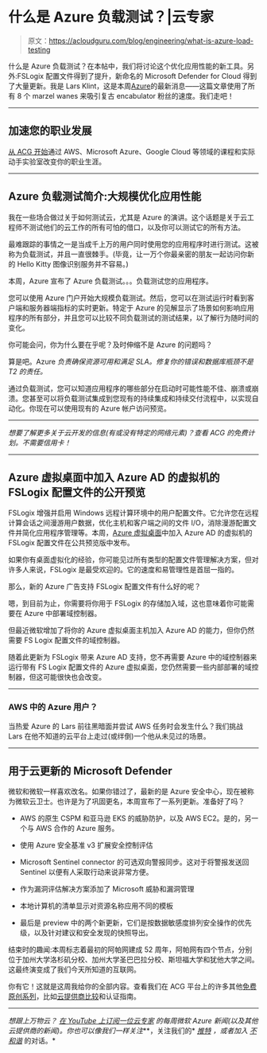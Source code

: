 # 什么是 Azure 负载测试？|云专家

> 原文：<https://acloudguru.com/blog/engineering/what-is-azure-load-testing>

什么是 Azure 负载测试？在本帖中，我们将讨论这个优化应用性能的新工具。另外:FSLogix 配置文件得到了提升，新命名的 Microsoft Defender for Cloud 得到了大量更新。我是 Lars Klint，这是本周[Azure](https://acloudguru.com/videos/azure-this-week)的最新消息——这篇文章使用了所有 8 个 marzel wanes 来吸引复古 encabulator 粉丝的速度。我们走吧！

* * *

## 加速您的职业发展

[从 ACG 开始](https://acloudguru.com/pricing)通过 AWS、Microsoft Azure、Google Cloud 等领域的课程和实际动手实验室改变你的职业生涯。

* * *

## Azure 负载测试简介:大规模优化应用性能

我在一些场合做过关于如何测试云，尤其是 Azure 的演讲。这个话题是关于云工程师不测试他们的云工作的所有可怕的借口，以及你可以测试它的所有方法。

最难跟踪的事情之一是当成千上万的用户同时使用您的应用程序时进行测试。这被称为负载测试，并且一直很棘手。(毕竟，让一万个你最亲密的朋友一起访问你新的 Hello Kitty 图像识别服务并不容易。)

本周，Azure 宣布了 Azure 负载测试。。。负载测试您的应用程序。

您可以使用 Azure 门户开始大规模负载测试。然后，您可以在测试运行时看到客户端和服务器端指标的实时更新。特定于 Azure 的见解显示了场景如何影响应用程序的所有部分，并且您可以比较不同负载测试的测试结果，以了解行为随时间的变化。

你可能会问，你为什么要在乎呢？及时伸缩不是 Azure 的问题吗？

算是吧。Azure *负责确保资源可用和满足 SLA。修复你的错误和数据库瓶颈不是 T2 的责任。*

通过负载测试，您可以知道应用程序的哪些部分在启动时可能性能不佳、崩溃或崩溃。您甚至可以将负载测试集成到您现有的持续集成和持续交付流程中，以实现自动化。你现在可以使用现有的 Azure 帐户访问预览。

* * *

*想要了解更多关于云开发的信息(有或没有特定的网络元素)？查看 ACG 的免费计划。不需要信用卡！*

* * *

## Azure 虚拟桌面中加入 Azure AD 的虚拟机的 FSLogix 配置文件的公开预览

FSLogix 增强并启用 Windows 远程计算环境中的用户配置文件。它允许您在远程计算会话之间漫游用户数据，优化主机和客户端之间的文件 I/O，消除漫游配置文件并简化应用程序管理等。本周，[Azure 虚拟桌面](https://techcommunity.microsoft.com/t5/azure-virtual-desktop-blog/announcing-public-preview-of-fslogix-profiles-for-azure-ad/ba-p/3019855)中加入 Azure AD 的虚拟机的 FSLogix 配置文件在公共预览版中发布。

如果你有桌面虚拟化的经验，你可能见过所有类型的配置文件管理解决方案，但对许多人来说，FSLogix 是最受欢迎的。它的速度和易管理性是首屈一指的。

那么，新的 Azure 广告支持 FSLogix 配置文件有什么好的呢？

嗯，到目前为止，你需要将你用于 FSLogix 的存储加入域，这也意味着你可能需要在 Azure 中部署域控制器。

但最近微软增加了将你的 Azure 虚拟桌面主机加入 Azure AD 的能力，但你仍然需要 FS Logix 配置文件的域控制器。

随着此更新为 FSLogix 带来 Azure AD 支持，您不再需要 Azure 中的域控制器来运行带有 FS Logix 配置文件的 Azure 虚拟桌面，您仍然需要一些内部部署的域控制器，但这可能很快也会改变。

* * *

### AWS 中的 Azure 用户？

当热爱 Azure 的 Lars 前往黑暗面并尝试 AWS 任务时会发生什么？我们挑战 Lars 在他不知道的云平台上走过(或绊倒)一个他从未见过的场景。

* * *

## 用于云更新的 Microsoft Defender

微软和微软一样喜欢改名。如果你错过了，最新的是 Azure 安全中心，现在被称为微软云卫士。也许是为了巩固更名，本周宣布了一系列更新。准备好了吗？

*   AWS 的原生 CSPM 和亚马逊 EKS 的威胁防护，以及 AWS EC2。是的，另一个与 AWS 合作的 Azure 服务。

*   使用 Azure 安全基准 v3 扩展安全控制评估

*   Microsoft Sentinel connector 的可选双向警报同步。这对于将警报发送回 Sentinel 以便有人采取行动来说非常方便。

*   作为漏洞评估解决方案添加了 Microsoft 威胁和漏洞管理

*   本地计算机的清单显示对资源名称应用不同的模板

*   最后是 preview 中的两个新更新，它们是按数据敏感度排列安全操作的优先级，以及针对建议和安全发现的快照导出。

结束时的趣闻:本周标志着最初的阿帕网建成 52 周年，阿帕网有四个节点，分别位于加州大学洛杉矶分校、加州大学圣巴巴拉分校、斯坦福大学和犹他大学之间。这最终演变成了我们今天所知道的互联网。

你有它！这就是这周我给你的全部内容。查看我们在 ACG 平台上的许多其他[免费原创系列](https://acloudguru.com/videos)，比如[云提供商比较](https://acloudguru.com/videos/cloud-provider-comparisons)和认证指南。

* * *

*想跟上万物云？* [*在 YouTube 上订阅一位云专家*](https://www.youtube.com/c/AcloudGuru/?sub_confirmation=1) *的每周微软 Azure 新闻(以及其他云提供商的新闻)。你也可以像我们一样关注*[](https://www.facebook.com/acloudguru)**，关注我们的* [*推特*](https://twitter.com/acloudguru) *，或者加入* [*不和谐*](http://discord.gg/acloudguru) 的对话。*